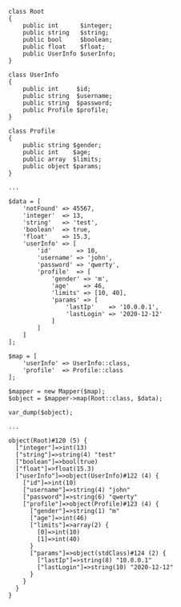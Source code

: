     class Root
    {
        public int      $integer;
        public string   $string;
        public bool     $boolean;
        public float    $float;
        public UserInfo $userInfo;
    }

    class UserInfo
    {
        public int     $id;
        public string  $username;
        public string  $password;
        public Profile $profile;
    }

    class Profile
    {
        public string $gender;
        public int    $age;
        public array  $limits;
        public object $params;
    }

    ...

    $data = [
        'notFound' => 45567,
        'integer'  => 13,
        'string'   => 'test',
        'boolean'  => true,
        'float'    => 15.3,
        'userInfo' => [
            'id'       => 10,
            'username' => 'john',
            'password' => 'qwerty',
            'profile'  => [
                'gender' => 'm',
                'age'    => 46,
                'limits' => [10, 40],
                'params' => [
                    'lastIp'    => '10.0.0.1',
                    'lastLogin' => '2020-12-12'
                ]
            ]
        ]
    ];

    $map = [
        'userInfo' => UserInfo::class,
        'profile'  => Profile::class
    ];

    $mapper = new Mapper($map);
    $object = $mapper->map(Root::class, $data);

    var_dump($object);

    ...

    object(Root)#120 (5) {
      ["integer"]=>int(13)
      ["string"]=>string(4) "test"
      ["boolean"]=>bool(true)
      ["float"]=>float(15.3)
      ["userInfo"]=>object(UserInfo)#122 (4) {
        ["id"]=>int(10)
        ["username"]=>string(4) "john"
        ["password"]=>string(6) "qwerty"
        ["profile"]=>object(Profile)#123 (4) {
          ["gender"]=>string(1) "m"
          ["age"]=>int(46)
          ["limits"]=>array(2) {
            [0]=>int(10)
            [1]=>int(40)
          }
          ["params"]=>object(stdClass)#124 (2) {
            ["lastIp"]=>string(8) "10.0.0.1"
            ["lastLogin"]=>string(10) "2020-12-12"
          }
        }
      }
    }